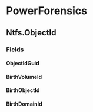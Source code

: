 ﻿# PowerForensics


## Ntfs.ObjectId

### Fields

#### ObjectIdGuid

#### BirthVolumeId

#### BirthObjectId

#### BirthDomainId
